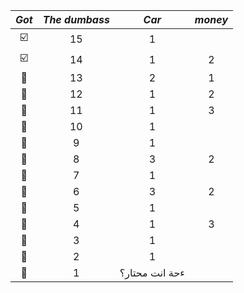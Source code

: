 | _Got_ | _The dumbass_ | _Car_ | _money_ |
| :--: | :--: | :--: | :--: |
| ☑️ | 15 | 1 | |
| ☑️ | 14 | 1 | 2 |
| 🔘 | 13 | 2 | 1 |
| 🔘 | 12 | 1 | 2 |
| 🔘 | 11 | 1 | 3 |
| 🔘 | 10 | 1 | |
| 🔘 | 9 | 1 | |
| 🔘 | 8 | 3 | 2 |
| 🔘 | 7 | 1 | |
| 🔘 | 6 | 3 | 2 |
| 🔘 | 5 | 1 | |
| 🔘 | 4 | 1 | 3 |
| 🔘 | 3 | 1 | |
| 🔘 | 2 | 1 | |
| 🔘 | 1 | ءحة انت محتار؟ | |
